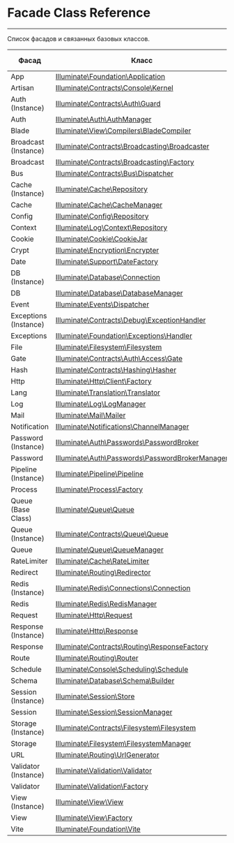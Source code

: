 # Facade Class Reference
***
Список фасадов и связанных базовых классов.

| Фасад                 | Класс                                                                                                                                | Привязка в контейнере служб |
| --------------------- | ------------------------------------------------------------------------------------------------------------------------------------ | --------------------------- |
| App                   | [Illuminate\Foundation\Application](https://laravel.com/api/11.x/Illuminate/Foundation/Application.html)                             | `app`                       |
| Artisan               | [Illuminate\Contracts\Console\Kernel](https://laravel.com/api/11.x/Illuminate/Contracts/Console/Kernel.html)                         | `artisan`                   |
| Auth (Instance)       | [Illuminate\Contracts\Auth\Guard](https://laravel.com/api/11.x/Illuminate/Contracts/Auth/Guard.html)                                 | `auth.driver`               |
| Auth                  | [Illuminate\Auth\AuthManager](https://laravel.com/api/11.x/Illuminate/Auth/AuthManager.html)                                         | `auth`                      |
| Blade                 | [Illuminate\View\Compilers\BladeCompiler](https://laravel.com/api/11.x/Illuminate/View/Compilers/BladeCompiler.html)                 | `blade.compiler`            |
| Broadcast (Instance)  | [Illuminate\Contracts\Broadcasting\Broadcaster](https://laravel.com/api/11.x/Illuminate/Contracts/Broadcasting/Broadcaster.html)     |                             |
| Broadcast             | [Illuminate\Contracts\Broadcasting\Factory](https://laravel.com/api/11.x/Illuminate/Contracts/Broadcasting/Factory.html)             |                             |
| Bus                   | [Illuminate\Contracts\Bus\Dispatcher](https://laravel.com/api/11.x/Illuminate/Contracts/Bus/Dispatcher.html)                         |                             |
| Cache (Instance)      | [Illuminate\Cache\Repository](https://laravel.com/api/11.x/Illuminate/Cache/Repository.html)                                         | `cache.store`               |
| Cache                 | [Illuminate\Cache\CacheManager](https://laravel.com/api/11.x/Illuminate/Cache/CacheManager.html)                                     | `cache`                     |
| Config                | [Illuminate\Config\Repository](https://laravel.com/api/11.x/Illuminate/Config/Repository.html)                                       | `config`                    |
| Context               | [Illuminate\Log\Context\Repository](https://laravel.com/api/11.x/Illuminate/Log/Context/Repository.html)                             |                             |
| Cookie                | [Illuminate\Cookie\CookieJar](https://laravel.com/api/11.x/Illuminate/Cookie/CookieJar.html)                                         | `cookie`                    |
| Crypt                 | [Illuminate\Encryption\Encrypter](https://laravel.com/api/11.x/Illuminate/Encryption/Encrypter.html)                                 | `encrypter`                 |
| Date                  | [Illuminate\Support\DateFactory](https://laravel.com/api/11.x/Illuminate/Support/DateFactory.html)                                   | `date`                      |
| DB (Instance)         | [Illuminate\Database\Connection](https://laravel.com/api/11.x/Illuminate/Database/Connection.html)                                   | `db.connection`             |
| DB                    | [Illuminate\Database\DatabaseManager](https://laravel.com/api/11.x/Illuminate/Database/DatabaseManager.html)                         | `db`                        |
| Event                 | [Illuminate\Events\Dispatcher](https://laravel.com/api/11.x/Illuminate/Events/Dispatcher.html)                                       | `events`                    |
| Exceptions (Instance) | [Illuminate\Contracts\Debug\ExceptionHandler](https://laravel.com/api/11.x/Illuminate/Contracts/Debug/ExceptionHandler.html)         |                             |
| Exceptions            | [Illuminate\Foundation\Exceptions\Handler](https://laravel.com/api/11.x/Illuminate/Foundation/Exceptions/Handler.html)               |                             |
| File                  | [Illuminate\Filesystem\Filesystem](https://laravel.com/api/11.x/Illuminate/Filesystem/Filesystem.html)                               | `files`                     |
| Gate                  | [Illuminate\Contracts\Auth\Access\Gate](https://laravel.com/api/11.x/Illuminate/Contracts/Auth/Access/Gate.html)                     |                             |
| Hash                  | [Illuminate\Contracts\Hashing\Hasher](https://laravel.com/api/11.x/Illuminate/Contracts/Hashing/Hasher.html)                         | `hash`                      |
| Http                  | [Illuminate\Http\Client\Factory](https://laravel.com/api/11.x/Illuminate/Http/Client/Factory.html)                                   |                             |
| Lang                  | [Illuminate\Translation\Translator](https://laravel.com/api/11.x/Illuminate/Translation/Translator.html)                             | `translator`                |
| Log                   | [Illuminate\Log\LogManager](https://laravel.com/api/11.x/Illuminate/Log/LogManager.html)                                             | `log`                       |
| Mail                  | [Illuminate\Mail\Mailer](https://laravel.com/api/11.x/Illuminate/Mail/Mailer.html)                                                   | `mailer`                    |
| Notification          | [Illuminate\Notifications\ChannelManager](https://laravel.com/api/11.x/Illuminate/Notifications/ChannelManager.html)                 |                             |
| Password (Instance)   | [Illuminate\Auth\Passwords\PasswordBroker](https://laravel.com/api/11.x/Illuminate/Auth/Passwords/PasswordBroker.html)               | `auth.password.broker`      |
| Password              | [Illuminate\Auth\Passwords\PasswordBrokerManager](https://laravel.com/api/11.x/Illuminate/Auth/Passwords/PasswordBrokerManager.html) | `auth.password`             |
| Pipeline (Instance)   | [Illuminate\Pipeline\Pipeline](https://laravel.com/api/11.x/Illuminate/Pipeline/Pipeline.html)                                       |                             |
| Process               | [Illuminate\Process\Factory](https://laravel.com/api/11.x/Illuminate/Process/Factory.html)                                           |                             |
| Queue (Base Class)    | [Illuminate\Queue\Queue](https://laravel.com/api/11.x/Illuminate/Queue/Queue.html)                                                   |                             |
| Queue (Instance)      | [Illuminate\Contracts\Queue\Queue](https://laravel.com/api/11.x/Illuminate/Contracts/Queue/Queue.html)                               | `queue.connection`          |
| Queue                 | [Illuminate\Queue\QueueManager](https://laravel.com/api/11.x/Illuminate/Queue/QueueManager.html)                                     | `queue`                     |
| RateLimiter           | [Illuminate\Cache\RateLimiter](https://laravel.com/api/11.x/Illuminate/Cache/RateLimiter.html)                                       |                             |
| Redirect              | [Illuminate\Routing\Redirector](https://laravel.com/api/11.x/Illuminate/Routing/Redirector.html)                                     | `redirect`                  |
| Redis (Instance)      | [Illuminate\Redis\Connections\Connection](https://laravel.com/api/11.x/Illuminate/Redis/Connections/Connection.html)                 | `redis.connection`          |
| Redis                 | [Illuminate\Redis\RedisManager](https://laravel.com/api/11.x/Illuminate/Redis/RedisManager.html)                                     | `redis`                     |
| Request               | [Illuminate\Http\Request](https://laravel.com/api/11.x/Illuminate/Http/Request.html)                                                 | `request`                   |
| Response (Instance)   | [Illuminate\Http\Response](https://laravel.com/api/11.x/Illuminate/Http/Response.html)                                               |                             |
| Response              | [Illuminate\Contracts\Routing\ResponseFactory](https://laravel.com/api/11.x/Illuminate/Contracts/Routing/ResponseFactory.html)       |                             |
| Route                 | [Illuminate\Routing\Router](https://laravel.com/api/11.x/Illuminate/Routing/Router.html)                                             | `router`                    |
| Schedule              | [Illuminate\Console\Scheduling\Schedule](https://laravel.com/api/11.x/Illuminate/Console/Scheduling/Schedule.html)                   |                             |
| Schema                | [Illuminate\Database\Schema\Builder](https://laravel.com/api/11.x/Illuminate/Database/Schema/Builder.html)                           |                             |
| Session (Instance)    | [Illuminate\Session\Store](https://laravel.com/api/11.x/Illuminate/Session/Store.html)                                               | `session.store`             |
| Session               | [Illuminate\Session\SessionManager](https://laravel.com/api/11.x/Illuminate/Session/SessionManager.html)                             | `session`                   |
| Storage (Instance)    | [Illuminate\Contracts\Filesystem\Filesystem](https://laravel.com/api/11.x/Illuminate/Contracts/Filesystem/Filesystem.html)           | `filesystem.disk`           |
| Storage               | [Illuminate\Filesystem\FilesystemManager](https://laravel.com/api/11.x/Illuminate/Filesystem/FilesystemManager.html)                 | `filesystem`                |
| URL                   | [Illuminate\Routing\UrlGenerator](https://laravel.com/api/11.x/Illuminate/Routing/UrlGenerator.html)                                 | `url`                       |
| Validator (Instance)  | [Illuminate\Validation\Validator](https://laravel.com/api/11.x/Illuminate/Validation/Validator.html)                                 |                             |
| Validator             | [Illuminate\Validation\Factory](https://laravel.com/api/11.x/Illuminate/Validation/Factory.html)                                     | `validator`                 |
| View (Instance)       | [Illuminate\View\View](https://laravel.com/api/11.x/Illuminate/View/View.html)                                                       |                             |
| View                  | [Illuminate\View\Factory](https://laravel.com/api/11.x/Illuminate/View/Factory.html)                                                 | `view`                      |
| Vite                  | [Illuminate\Foundation\Vite](https://laravel.com/api/11.x/Illuminate/Foundation/Vite.html)                                           |                             |